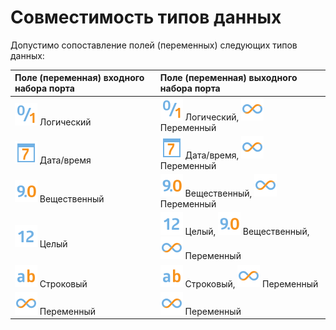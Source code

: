 # Совместимость типов данных

Допустимо сопоставление полей (переменных) следующих типов данных:

 | Поле (переменная) входного набора порта | Поле (переменная) выходного набора порта |
 | :-------- | :-------- |
 | ![](../media/app/icons/datatype-18/datatype-default-04.svg) Логический | ![](../media/app/icons/datatype-18/datatype-default-04.svg) Логический, ![](../media/app/icons/datatype-18/datatype-default-06.svg) Переменный |
 | ![](../media/app/icons/datatype-18/datatype-default-05.svg) Дата/время | ![](../media/app/icons/datatype-18/datatype-default-05.svg) Дата/время, ![](../media/app/icons/datatype-18/datatype-default-06.svg) Переменный |
 | ![](../media/app/icons/datatype-18/datatype-default-03.svg) Вещественный | ![](../media/app/icons/datatype-18/datatype-default-03.svg) Вещественный, ![](../media/app/icons/datatype-18/datatype-default-06.svg) Переменный |
 | ![](../media/app/icons/datatype-18/datatype-default-02.svg) Целый | ![](../media/app/icons/datatype-18/datatype-default-02.svg) Целый, ![](../media/app/icons/datatype-18/datatype-default-03.svg) Вещественный, ![](../media/app/icons/datatype-18/datatype-default-06.svg) Переменный |
 | ![](../media/app/icons/datatype-18/datatype-default-01.svg) Строковый | ![](../media/app/icons/datatype-18/datatype-default-01.svg) Строковый, ![](../media/app/icons/datatype-18/datatype-default-06.svg) Переменный |
 | ![](../media/app/icons/datatype-18/datatype-default-06.svg) Переменный | ![](../media/app/icons/datatype-18/datatype-default-06.svg) Переменный |
